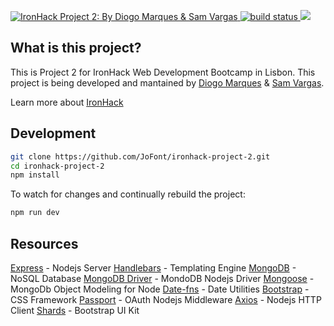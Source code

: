 <p>
  <a href="https://ironhack-project-2.herokuapp.com/">
	<img src="https://raw.githubusercontent.com/JoFont/ironhack-project-2/master/readme-image.png" alt="IronHack Project 2: By Diogo Marques & Sam Vargas">
  </a>
  <a href="https://travis-ci.org/JoFont/ironhack-project-2">
    <img src="https://travis-ci.org/JoFont/ironhack-project-2.svg?branch=master"
         alt="build status">
  </a>
  <a href="https://codeclimate.com/github/JoFont/ironhack-project-2/maintainability">
    <img src="https://api.codeclimate.com/v1/badges/f938188616060ad540b4/maintainability" />
  </a>
</p>


## What is this project?

This is Project 2 for IronHack Web Development Bootcamp in Lisbon. This project is being developed and mantained by [Diogo Marques](https://github.com/JoFont) & [Sam Vargas](https://github.com/svargas-dev).


Learn more about [IronHack](https://www.ironhack.com/en)

## Development

```bash
git clone https://github.com/JoFont/ironhack-project-2.git
cd ironhack-project-2
npm install
```
To watch for changes and continually rebuild the project:

```bash
npm run dev
```


## Resources
[Express](https://expressjs.com/) - Nodejs Server
[Handlebars](http://handlebarsjs.com/) - Templating Engine
[MongoDB](https://docs.mongodb.com/) - NoSQL Database
[MongoDB Driver](https://mongodb.github.io/node-mongodb-native/) - MondoDB Nodejs Driver
[Mongoose](https://mongoosejs.com/) - MongoDb Object Modeling for Node
[Date-fns](https://date-fns.org/) - Date Utilities
[Bootstrap](https://getbootstrap.com/) - CSS Framework
[Passport](https://date-fns.org/) - OAuth Nodejs Middleware
[Axios](https://github.com/axios/axios) - Nodejs HTTP Client
[Shards](https://designrevision.com/downloads/shards/) - Bootstrap UI Kit

